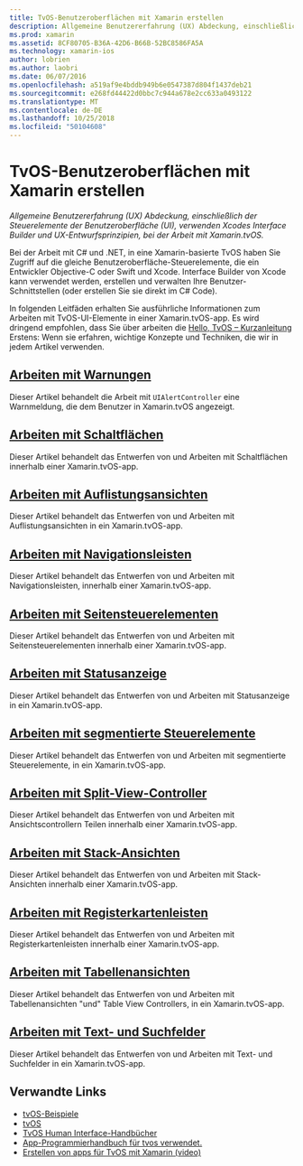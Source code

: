 ```yaml
---
title: TvOS-Benutzeroberflächen mit Xamarin erstellen
description: Allgemeine Benutzererfahrung (UX) Abdeckung, einschließlich der Steuerelemente der Benutzeroberfläche (UI), verwenden Xcodes Interface Builder und UX-Entwurfsprinzipien, bei der Arbeit mit Xamarin.tvOS.
ms.prod: xamarin
ms.assetid: 8CF80705-B36A-42D6-B66B-52BC8586FA5A
ms.technology: xamarin-ios
author: lobrien
ms.author: laobri
ms.date: 06/07/2016
ms.openlocfilehash: a519af9e4bddb949b6e0547387d804f1437deb21
ms.sourcegitcommit: e268fd44422d0bbc7c944a678e2cc633a0493122
ms.translationtype: MT
ms.contentlocale: de-DE
ms.lasthandoff: 10/25/2018
ms.locfileid: "50104608"
---
```

# <a name="building-tvos-user-interfaces-with-xamarin"></a>TvOS-Benutzeroberflächen mit Xamarin erstellen

_Allgemeine Benutzererfahrung (UX) Abdeckung, einschließlich der Steuerelemente der Benutzeroberfläche (UI), verwenden Xcodes Interface Builder und UX-Entwurfsprinzipien, bei der Arbeit mit Xamarin.tvOS._

Bei der Arbeit mit C# und .NET, in eine Xamarin-basierte TvOS haben Sie Zugriff auf die gleiche Benutzeroberfläche-Steuerelemente, die ein Entwickler Objective-C oder Swift und Xcode. Interface Builder von Xcode kann verwendet werden, erstellen und verwalten Ihre Benutzer-Schnittstellen (oder erstellen Sie sie direkt im C# Code).

In folgenden Leitfäden erhalten Sie ausführliche Informationen zum Arbeiten mit TvOS-UI-Elemente in einer Xamarin.tvOS-app. Es wird dringend empfohlen, dass Sie über arbeiten die [Hello, TvOS – Kurzanleitung](~/ios/tvos/get-started/hello-tvos.md) Erstens: Wenn sie erfahren, wichtige Konzepte und Techniken, die wir in jedem Artikel verwenden.

## <a name="working-with-alertsiostvosuser-interfacealertsmd"></a>[Arbeiten mit Warnungen](~/ios/tvos/user-interface/alerts.md)

Dieser Artikel behandelt die Arbeit mit `UIAlertController` eine Warnmeldung, die dem Benutzer in Xamarin.tvOS angezeigt.

## <a name="working-with-buttonsiostvosuser-interfacebuttonsmd"></a>[Arbeiten mit Schaltflächen](~/ios/tvos/user-interface/buttons.md)

Dieser Artikel behandelt das Entwerfen von und Arbeiten mit Schaltflächen innerhalb einer Xamarin.tvOS-app.

## <a name="working-with-collection-viewsiostvosuser-interfacecollection-viewsmd"></a>[Arbeiten mit Auflistungsansichten](~/ios/tvos/user-interface/collection-views.md)

Dieser Artikel behandelt das Entwerfen von und Arbeiten mit Auflistungsansichten in ein Xamarin.tvOS-app.

## <a name="working-with-navigation-barsiostvosuser-interfacenavigation-barsmd"></a>[Arbeiten mit Navigationsleisten](~/ios/tvos/user-interface/navigation-bars.md)

Dieser Artikel behandelt das Entwerfen von und Arbeiten mit Navigationsleisten, innerhalb einer Xamarin.tvOS-app.

## <a name="working-with-page-controlsiostvosuser-interfacepage-controlsmd"></a>[Arbeiten mit Seitensteuerelementen](~/ios/tvos/user-interface/page-controls.md)

Dieser Artikel behandelt das Entwerfen von und Arbeiten mit Seitensteuerelementen innerhalb einer Xamarin.tvOS-app.

## <a name="working-with-progress-indicatorsiostvosuser-interfaceprogress-indicatorsmd"></a>[Arbeiten mit Statusanzeige](~/ios/tvos/user-interface/progress-indicators.md)

Dieser Artikel behandelt das Entwerfen von und Arbeiten mit Statusanzeige in ein Xamarin.tvOS-app.

## <a name="working-with-segmented-controlsiostvosuser-interfacesegmented-controlsmd"></a>[Arbeiten mit segmentierte Steuerelemente](~/ios/tvos/user-interface/segmented-controls.md)

Dieser Artikel behandelt das Entwerfen von und Arbeiten mit segmentierte Steuerelemente, in ein Xamarin.tvOS-app.

## <a name="working-with-split-view-controllersiostvosuser-interfacesplit-viewsmd"></a>[Arbeiten mit Split-View-Controller](~/ios/tvos/user-interface/split-views.md)

Dieser Artikel behandelt das Entwerfen von und Arbeiten mit Ansichtscontrollern Teilen innerhalb einer Xamarin.tvOS-app.

## <a name="working-with-stack-viewsiostvosuser-interfacestacked-viewsmd"></a>[Arbeiten mit Stack-Ansichten](~/ios/tvos/user-interface/stacked-views.md)

Dieser Artikel behandelt das Entwerfen von und Arbeiten mit Stack-Ansichten innerhalb einer Xamarin.tvOS-app.

## <a name="working-with-tab-barsiostvosuser-interfacetab-barsmd"></a>[Arbeiten mit Registerkartenleisten](~/ios/tvos/user-interface/tab-bars.md)

Dieser Artikel behandelt das Entwerfen von und Arbeiten mit Registerkartenleisten innerhalb einer Xamarin.tvOS-app.

## <a name="working-with-table-viewsiostvosuser-interfacetable-viewsmd"></a>[Arbeiten mit Tabellenansichten](~/ios/tvos/user-interface/table-views.md)

Dieser Artikel behandelt das Entwerfen von und Arbeiten mit Tabellenansichten "und" Table View Controllers, in ein Xamarin.tvOS-app.

## <a name="working-with-text-and-search-fieldsiostvosuser-interfacetext-fields-and-searchmd"></a>[Arbeiten mit Text- und Suchfelder](~/ios/tvos/user-interface/text-fields-and-search.md)

Dieser Artikel behandelt das Entwerfen von und Arbeiten mit Text- und Suchfelder in ein Xamarin.tvOS-app.



## <a name="related-links"></a>Verwandte Links

- [tvOS-Beispiele](https://developer.xamarin.com/samples/tvos/all/)
- [tvOS](https://developer.apple.com/tvos/)
- [TvOS Human Interface-Handbücher](https://developer.apple.com/tvos/human-interface-guidelines/)
- [App-Programmierhandbuch für tvos verwendet.](https://developer.apple.com/library/prerelease/tvos/documentation/General/Conceptual/AppleTV_PG/)
- [Erstellen von apps für TvOS mit Xamarin (video)](https://university.xamarin.com/lightninglectures/tvos-with-xamarin)
